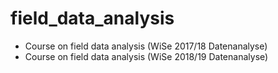 # field_data_analysis
* Course on field data analysis (WiSe 2017/18 Datenanalyse)
* Course on field data analysis (WiSe 2018/19 Datenanalyse)